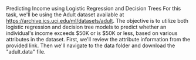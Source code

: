 Predicting Income using Logistic Regression and Decision Trees
For this task, we'll be using the Adult dataset available at https://archive.ics.uci.edu/ml/datasets/adult.
The objective is to utilize both logistic regression and decision tree models to predict whether an individual's income exceeds $50K or is $50K or less, based on various attributes 
in the dataset. 
First, we'll review the attribute information from the provided link. Then we'll navigate to the data folder and download the "adult.data" file.
